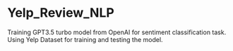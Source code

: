 # Yelp_Review_NLP
Training GPT3.5 turbo model from OpenAI for sentiment classification task. Using Yelp Dataset for training and testing the model.
